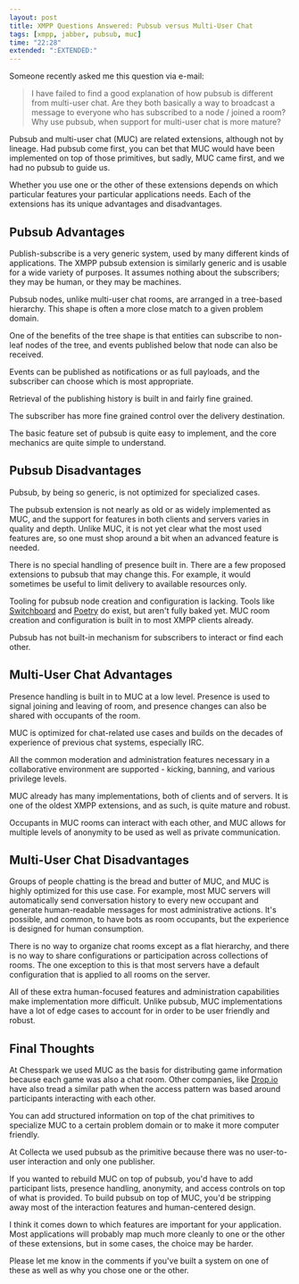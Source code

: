 ```yaml
---
layout: post
title: XMPP Questions Answered: Pubsub versus Multi-User Chat
tags: [xmpp, jabber, pubsub, muc]
time: "22:28"
extended: ":EXTENDED:"
---
```


Someone recently asked me this question via e-mail:

> I have failed to find a good explanation of how pubsub is different
> from multi-user chat. Are they both basically a way to broadcast a
> message to everyone who has subscribed to a node / joined a room? Why
> use pubsub, when support for multi-user chat is more mature?

Pubsub and multi-user chat (MUC) are related extensions, although not
by lineage.  Had pubsub come first, you can bet that MUC would have
been implemented on top of those primitives, but sadly, MUC came
first, and we had no pubsub to guide us.

Whether you use one or the other of these extensions depends on which
particular features your particular applications needs. Each of the
extensions has its unique advantages and disadvantages.

## Pubsub Advantages

Publish-subscribe is a very generic system, used by many different
kinds of applications. The XMPP pubsub extension is similarly generic
and is usable for a wide variety of purposes. It assumes nothing about
the subscribers; they may be human, or they may be machines.

Pubsub nodes, unlike multi-user chat rooms, are arranged in a
tree-based hierarchy. This shape is often a more close match to a
given problem domain.

One of the benefits of the tree shape is that entities can subscribe
to non-leaf nodes of the tree, and events published below that node
can also be received.

Events can be published as notifications or as full payloads, and the
subscriber can choose which is most appropriate.

Retrieval of the publishing history is built in and fairly fine
grained.

The subscriber has more fine grained control over the delivery destination.

The basic feature set of pubsub is quite easy to implement, and the
core mechanics are quite simple to understand.

## Pubsub Disadvantages

Pubsub, by being so generic, is not optimized for specialized cases.

The pubsub extension is not nearly as old or as widely implemented as
MUC, and the support for features in both clients and servers varies
in quality and depth. Unlike MUC, it is not yet clear what the most
used features are, so one must shop around a bit when an advanced
feature is needed.

There is no special handling of presence built in. There are a few
proposed extensions to pubsub that may change this. For example, it
would sometimes be useful to limit delivery to available resources only.

Tooling for pubsub node creation and configuration is lacking. Tools
like [Switchboard](http://github.com/mojodna/switchboard) and
[Poetry](https://launchpad.net/poetry) do exist, but aren't fully
baked yet. MUC room creation and configuration is built in to most
XMPP clients already.

Pubsub has not built-in mechanism for subscribers to interact or find
each other.

## Multi-User Chat Advantages

Presence handling is built in to MUC at a low level. Presence is used
to signal joining and leaving of room, and presence changes can also
be shared with occupants of the room.

MUC is optimized for chat-related use cases and builds on the decades
of experience of previous chat systems, especially IRC.

All the common moderation and administration features necessary in a
collaborative environment are supported - kicking, banning, and
various privilege levels.

MUC already has many implementations, both of clients and of
servers. It is one of the oldest XMPP extensions, and as such, is
quite mature and robust.

Occupants in MUC rooms can interact with each other, and MUC allows
for multiple levels of anonymity to be used as well as private communication.


## Multi-User Chat Disadvantages

Groups of people chatting is the bread and butter of MUC, and MUC is
highly optimized for this use case. For example, most MUC servers will
automatically send conversation history to every new occupant and
generate human-readable messages for most administrative actions. It's
possible, and common, to have bots as room occupants, but the
experience is designed for human consumption.

There is no way to organize chat rooms except as a flat hierarchy, and
there is no way to share configurations or participation across
collections of rooms. The one exception to this is that most servers
have a default configuration that is applied to all rooms on the
server.

All of these extra human-focused features and administration
capabilities make implementation more difficult. Unlike pubsub, MUC
implementations have a lot of edge cases to account for in order to be
user friendly and robust.

## Final Thoughts

At Chesspark we used MUC as the basis for distributing game
information because each game was also a chat room. Other companies,
like [Drop.io](http://drop.io) have also tread a similar path when the
access pattern was based around participants interacting with each
other.

You can add structured information on top of the chat primitives to
specialize MUC to a certain problem domain or to make it more computer
friendly.

At Collecta we used pubsub as the primitive because there was no
user-to-user interaction and only one publisher.

If you wanted to rebuild MUC on top of pubsub, you'd have to add
participant lists, presence handling, anonymity, and access
controls on top of what is provided. To build pubsub on top of MUC,
you'd be stripping away most of the interaction features and
human-centered design.

I think it comes down to which features are important for your
application. Most applications will probably map much more cleanly to
one or the other of these extensions, but in some cases, the choice
may be harder.

Please let me know in the comments if you've built a system on one of
these as well as why you chose one or the other.
